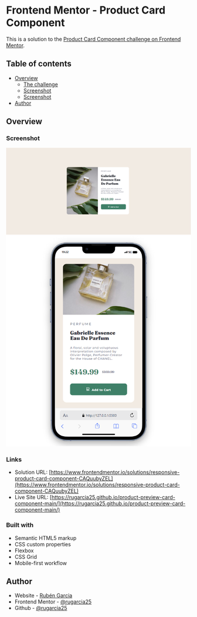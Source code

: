 # Frontend Mentor - Product Card Component

This is a solution to the [Product Card Component challenge on Frontend Mentor](https://www.frontendmentor.io/challenges/product-preview-card-component-GO7UmttRfa). 

## Table of contents

- [Overview](#overview)
  - [The challenge](https://www.frontendmentor.io/challenges/product-preview-card-component-GO7UmttRfa)
  - [Screenshot](./assets/images/web.png)
  - [Screenshot](./assets/images/mobile.png)
- [Author](#author)

## Overview

### Screenshot

![](./images/web.png)
![](./images/mobile.png)

### Links

- Solution URL: [https://www.frontendmentor.io/solutions/responsive-product-card-component-CAQuubyZEL](https://www.frontendmentor.io/solutions/responsive-product-card-component-CAQuubyZEL)
- Live Site URL: [https://rugarcia25.github.io/product-preview-card-component-main/](https://rugarcia25.github.io/product-preview-card-component-main/)

### Built with

- Semantic HTML5 markup
- CSS custom properties
- Flexbox
- CSS Grid
- Mobile-first workflow

## Author

- Website - [Rubén Garcia](https://rgdev.netlify.app/)
- Frontend Mentor - [@rugarcia25](https://www.frontendmentor.io/profile/rugarcia25)
- Github - [@rugarcia25](https://github.com/rugarcia25)
